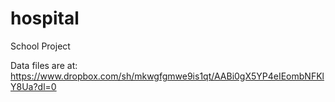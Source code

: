# hospital
School Project

Data files are at:
https://www.dropbox.com/sh/mkwgfgmwe9is1qt/AABi0gX5YP4eIEombNFKlY8Ua?dl=0
